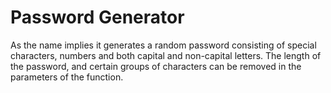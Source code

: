# Password Generator

As the name implies it generates a random password consisting of special characters, numbers and both capital and non-capital letters. The length of the password, and certain groups of characters can be removed in the parameters of the function.
